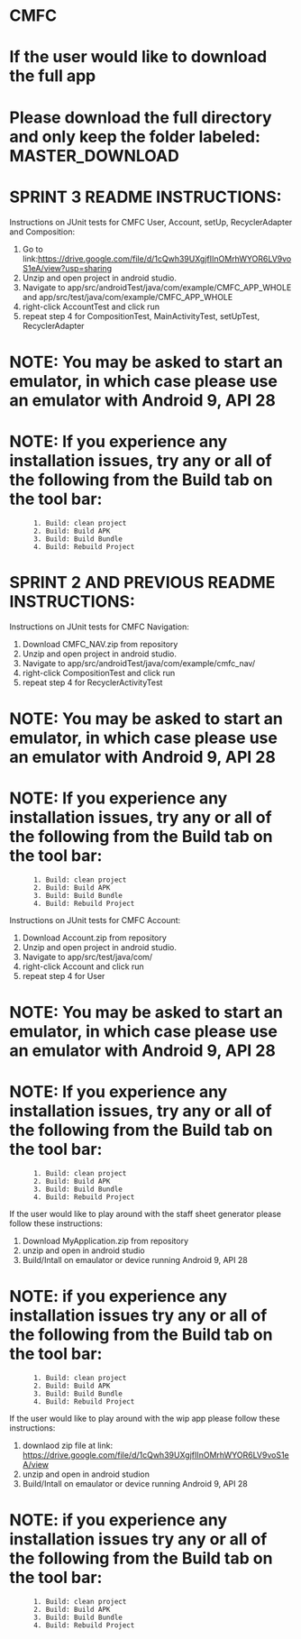 # CMFC
#
#
# If the user would like to download the full app 
# Please download the full directory and only keep the folder labeled: MASTER_DOWNLOAD
# 
# SPRINT 3 README INSTRUCTIONS:

       
  Instructions on JUnit tests for CMFC User, Account, setUp, RecyclerAdapter and Composition:
  1. Go to link:https://drive.google.com/file/d/1cQwh39UXgjfIInOMrhWYOR6LV9voS1eA/view?usp=sharing
  2. Unzip and open project in android studio.
  3. Navigate to app/src/androidTest/java/com/example/CMFC_APP_WHOLE and app/src/test/java/com/example/CMFC_APP_WHOLE
  4. right-click AccountTest and click run
  5. repeat step 4 for CompositionTest, MainActivityTest, setUpTest, RecyclerAdapter
  
  
  
  # NOTE: You may be asked to start an emulator, in which case please use an emulator with Android 9, API 28
  # NOTE: If you experience any installation issues, try any or all of the following from the Build tab on the tool bar:
          1. Build: clean project
          2. Build: Build APK
          3. Build: Build Bundle
          4. Build: Rebuild Project
          
 
          
          


# 
# 
# SPRINT 2 AND PREVIOUS README INSTRUCTIONS:
 
 Instructions on JUnit tests for CMFC Navigation:
  1. Download CMFC_NAV.zip from repository
  2. Unzip and open project in android studio.
  3. Navigate to app/src/androidTest/java/com/example/cmfc_nav/
  4. right-click CompositionTest and click run
  5. repeat step 4 for RecyclerActivityTest  
  
  # NOTE: You may be asked to start an emulator, in which case please use an emulator with Android 9, API 28
  # NOTE: If you experience any installation issues, try any or all of the following from the Build tab on the tool bar:
  
          1. Build: clean project
          2. Build: Build APK
          3. Build: Build Bundle
          4. Build: Rebuild Project
 Instructions on JUnit tests for CMFC Account:
  1. Download Account.zip from repository
  2. Unzip and open project in android studio.
  3. Navigate to app/src/test/java/com/
  4. right-click Account and click run
  5. repeat step 4 for User
  
  # NOTE: You may be asked to start an emulator, in which case please use an emulator with Android 9, API 28
  # NOTE: If you experience any installation issues, try any or all of the following from the Build tab on the tool bar:
          1. Build: clean project
          2. Build: Build APK
          3. Build: Build Bundle
          4. Build: Rebuild Project



If the user would like to play around with the staff sheet generator please follow these instructions:

1. Download MyApplication.zip from repository
2. unzip and open in android studio 
3. Build/Intall on emaulator or device running Android 9, API 28
# NOTE: if you experience any installation issues try any or all of the following from the Build tab on the tool bar:
          1. Build: clean project
          2. Build: Build APK
          3. Build: Build Bundle
          4. Build: Rebuild Project
  
 If the user would like to play around with the wip app please follow these instructions:
  1. downlaod zip file at link: https://drive.google.com/file/d/1cQwh39UXgjfIInOMrhWYOR6LV9voS1eA/view
  2. unzip and open in android studion
  3. Build/Intall on emaulator or device running Android 9, API 28
  # NOTE: if you experience any installation issues try any or all of the following from the Build tab on the tool bar:
          1. Build: clean project
          2. Build: Build APK
          3. Build: Build Bundle
          4. Build: Rebuild Project
